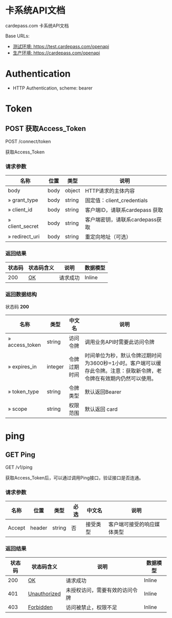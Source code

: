 # 卡系统API文档

cardepass.com 卡系统API文档

Base URLs:

* <a href="https://test.cardepass.com/openapi">测试环境: https://test.cardepass.com/openapi</a>
* <a href="https://cardepass.com/openapi">生产环境: https://cardepass.com/openapi</a>

# Authentication

- HTTP Authentication, scheme: bearer

# Token

## POST 获取Access_Token

POST /connect/token

获取Access_Token

### 请求参数

| 名称            | 位置 | 类型   | 说明                                  |
|-----------------|------|--------|---------------------------------------|
| body | body | object | HTTP请求的主体内容 |
| » grant_type    | body | string | 固定值：client_credentials                                |
| » client_id     | body | string | 客户端ID，请联系cardepass 获取        |
| » client_secret | body | string | 客户端密钥，请联系cardepass获取 |
| » redirect_uri  | body | string | 重定向地址（可选） |

### 返回结果

| 状态码 | 状态码含义                                              | 说明 | 数据模型 |
|--------|---------------------------------------------------------|------|----------|
| 200    | [OK](https://tools.ietf.org/html/rfc7231#section-6.3.1) | 请求成功 | Inline   |

### 返回数据结构

状态码 **200**

| 名称           | 类型    | 中文名       | 说明                                                                                                                 |
|----------------|---------|--------------|----------------------------------------------------------------------------------------------------------------------|
| » access_token | string  | 访问令牌     | 调用业务API时需要此访问令牌                                                                                          |
| » expires_in   | integer | 令牌过期时间 | 时间单位为秒，默认令牌过期时间为3600秒=1小时。客户端可以缓存此令牌。注意：获取新令牌，老令牌在有效期内仍然可以使用。 |
| » token_type   | string  | 令牌类型     | 默认返回Bearer                                                                                                       |
| » scope        | string  | 权限范围     | 默认返回 card                                                                                                        |

# ping

## GET Ping

GET /v1/ping

获取Access_Token后，可以通过调用Ping接口，验证接口是否连通。

### 请求参数

| 名称   | 位置   | 类型   | 必选 | 中文名 | 说明 |
|--------|--------|--------|------|--------|------|
| Accept | header | string | 否   | 接受类型 | 客户端可接受的响应媒体类型 |

### 返回结果

| 状态码 | 状态码含义                                                      | 说明 | 数据模型 |
|--------|-----------------------------------------------------------------|------|----------|
| 200    | [OK](https://tools.ietf.org/html/rfc7231#section-6.3.1) | 请求成功 | Inline   |
| 401    | [Unauthorized](https://tools.ietf.org/html/rfc7235#section-3.1) | 未授权访问，需要有效的访问令牌 | Inline   |
| 403    | [Forbidden](https://tools.ietf.org/html/rfc7231#section-6.5.3)  | 访问被禁止，权限不足 | Inline   |

